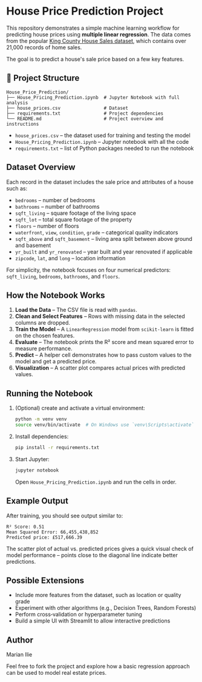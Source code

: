 # House Price Prediction Project

This repository demonstrates a simple machine learning workflow for predicting house prices using **multiple linear regression**. The data comes from the popular [King County House Sales dataset](https://www.kaggle.com/datasets/harlfoxem/housesalesprediction), which contains over 21,000 records of home sales.

The goal is to predict a house's sale price based on a few key features.

## 📂 Project Structure
```
House_Price_Prediction/
├── House_Pricing_Prediction.ipynb  # Jupyter Notebook with full analysis
├── house_prices.csv                # Dataset
├── requirements.txt                # Project dependencies
└── README.md                       # Project overview and instructions
```


- `house_prices.csv` – the dataset used for training and testing the model
- `House_Pricing_Prediction.ipynb` – Jupyter notebook with all the code
- `requirements.txt` – list of Python packages needed to run the notebook

## Dataset Overview

Each record in the dataset includes the sale price and attributes of a house such as:

- `bedrooms` – number of bedrooms
- `bathrooms` – number of bathrooms
- `sqft_living` – square footage of the living space
- `sqft_lot` – total square footage of the property
- `floors` – number of floors
- `waterfront`, `view`, `condition`, `grade` – categorical quality indicators
- `sqft_above` and `sqft_basement` – living area split between above ground and basement
- `yr_built` and `yr_renovated` – year built and year renovated if applicable
- `zipcode`, `lat`, and `long` – location information

For simplicity, the notebook focuses on four numerical predictors: `sqft_living`, `bedrooms`, `bathrooms`, and `floors`.

## How the Notebook Works

1. **Load the Data** – The CSV file is read with `pandas`.
2. **Clean and Select Features** – Rows with missing data in the selected columns are dropped.
3. **Train the Model** – A `LinearRegression` model from `scikit‑learn` is fitted on the chosen features.
4. **Evaluate** – The notebook prints the R² score and mean squared error to measure performance.
5. **Predict** – A helper cell demonstrates how to pass custom values to the model and get a predicted price.
6. **Visualization** – A scatter plot compares actual prices with predicted values.

## Running the Notebook


1. (Optional) create and activate a virtual environment:
   ```bash
   python -m venv venv
   source venv/bin/activate  # On Windows use `venv\Scripts\activate`
   ```
2. Install dependencies:
   ```bash
   pip install -r requirements.txt
   ```
3. Start Jupyter:
   ```bash
   jupyter notebook
   ```
   Open `House_Pricing_Prediction.ipynb` and run the cells in order.


## Example Output

After training, you should see output similar to:

```
R² Score: 0.51
Mean Squared Error: 66,455,438,852
Predicted price: £517,666.39
```

The scatter plot of actual vs. predicted prices gives a quick visual check of model performance – points close to the diagonal line indicate better predictions.

## Possible Extensions

- Include more features from the dataset, such as location or quality grade
- Experiment with other algorithms (e.g., Decision Trees, Random Forests)
- Perform cross‑validation or hyperparameter tuning
- Build a simple UI with Streamlit to allow interactive predictions

## Author

Marian Ilie

Feel free to fork the project and explore how a basic regression approach can be used to model real estate prices.
